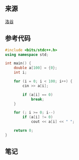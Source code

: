 ## 来源

[洛谷](https://www.luogu.com.cn/problem/P1427)

## 参考代码

~~~c++
#include <bits/stdc++.h>
using namespace std;

int main() {
	double a[100] = {0};
	int i;

	for (i = 0; i < 100; i++) {
		cin >> a[i];

		if (a[i] == 0)
			break;
	}

	for (; i >= 0; i--)
		if (a[i] != 0)
			cout << a[i] << " ";

	return 0;
}
~~~

## 笔记